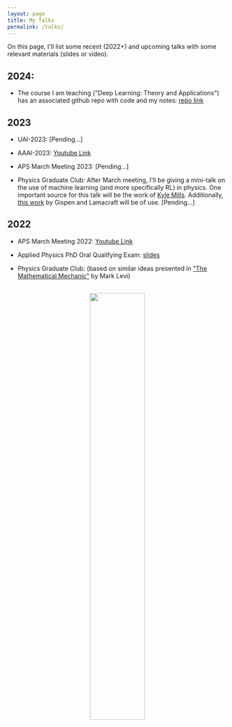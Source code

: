 ```yaml
---
layout: page
title: My Talks
permalink: /talks/
---
```


On this page, I'll list some recent (2022+) and upcoming talks with some relevant materials (slides or video).

## 2024:
- The course I am teaching ("Deep Learning: Theory and Applications") has an associated github repo with code and my notes: [repo link][deep-learning]


## 2023
- UAI-2023: [Pending...]

- AAAI-2023: [Youtube Link][yt-link-aaai]

- APS March Meeting 2023: [Pending...]

- Physics Graduate Club: After March meeting, I'll be giving a mini-talk on the use of machine learning (and more specifically RL) in physics. One important source for this talk will be the work of [Kyle Mills](https://scholar.google.com/citations?user=bj4wnLYAAAAJ&hl=en). Additionally, [this work](https://proceedings.mlr.press/v145/gispen22a.html) by Gispen and Lamacraft will be of use. [Pending...]

## 2022
- APS March Meeting 2022: [Youtube Link][yt-link]

- Applied Physics PhD Oral Qualifying Exam: [slides][slides-link]

- Physics Graduate Club: (based on similar ideas presented in ["The Mathematical Mechanic"][amzn-link] by Mark Levi)
<!-- Insert an image from assets but make it 50% smaller -->
<!-- Add some empty space -->
<br>
<!-- Center the image -->
<div style="text-align:center">
  <img src="{{ site.baseurl }}/assets/grad_student_club_flyer.jpg" width="50%" height="50%">
</div>
<!-- ## 2023
- APS March Meeting 2023: [Youtube Link][yt-link] -->


[yt-link]: https://www.youtube.com/watch?v=qWjA7VOOxE4&t=311s
[slides-link]: /assets/qualifying-exam-slides.pdf
[flyer-link]: /assets/grad_student_club_flyer.jpg
[amzn-link]: https://www.amazon.com/Mathematical-Mechanic-Physical-Reasoning-Problems/dp/0691154562
[yt-link-aaai]: https://www.youtube.com/watch?v=BwdHQFDzc8c
[deep-learning]: https://github.com/jacobha/deep-learning